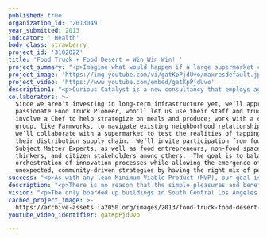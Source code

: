 ```yaml
---
published: true
organization_id: '2013049'
year_submitted: 2013
indicator: ' Health'
body_class: strawberry
project_id: '3102022'
title: 'Food Truck + Food Desert = Win Win Win! '
project_summary: "<p>Imagine what would happen if a large supermarket chain deployed a small fleet of re-imagined food trucks into the neighborhoods lacking access to fresh, healthy meals - neighborhoods where dialysis centers are popping up faster than the fast food joints that surround them...</p>                                                                                                                                           \r\n\r\n<p>Food deserts are the perfect storm of many social, political, and economic factors, not just access.  Many families simply can’t afford more nutritious foods, whether from traditional supermarkets or farmers markets, which have become more upscale than democratizing; single-parent or so-called latch-key homes often lack time to prepare truly healthy meals; and years of compounded challenges have meant that many residents of food deserts no longer know how to cook fresh, tasty meals from scratch.</p>                                                                                                                                           \r\n\r\n<p>Food trucks in Los Angeles have been the province of the upper-middle classes – serving up specialty foods to those who can track their locations on Twitter via smartphones and word-of-mouth.  But if we reframe the basic notion of food trucks, we have the potential to reach populations in need and can deliver much more than just mobile grocers, which are cropping up in places like Boston, Chicago, and Seattle.  The massive scale of Los Angeles, prototypical of a mega-city defined by its sprawl, calls for a more versatile solution to address the complex dynamics underlying the health crisis spreading in food deserts. </p>                                                                     \r\n\r\n<p>Enter Curious Catalyst.  We’re a unique consultancy – more Swiss Army knife than agency - using agile and lean methodologies, credited for revolutionizing change in technology, to explore and rapidly iterate within urban solution spaces.  We believe that the old methods of top-down urban planning are worse than outdated – they’re irresponsible. Our cities are changing so fast that we must use new approaches to experiment, refine, and address real-time, relevant solutions for our communities.</p>                                                                                                  \r\n\r\n<p>Picture an established supermarket chain, in need of new revenue streams but unwilling to take a chance in less economically-developed neighborhoods.  Now, consider the movers and shakers in that community who dream of opening restaurants, sharing recipes, and feeding their families back to top health.  Finally, how might we work with the existing Mom and Pop corner stores, who can’t afford to lose business to new markets, even ones that offer healthy alternatives.  Until now, no one has considered how to come up with a win-win-win situation.  But Curious Catalyst specializes in finding new middle ground, which benefits all stakeholders.</p>                                                                                                                                      \r\n\r\n<p>The CC Food Desert Food Truck pilot will explore how to leverage the distribution chain of an established supermarket brand, to offer prices that truly compete with fast food meals for the first time.  In addition to fresh fruits and vegetables, the CC Food Desert Food Trucks will provide a selection of prepared foods to help introduce new flavors and recipes, for families who may not have time to cook.  We’ll explore highlighting local LA chefs from different communities who promote simple, delicious, straightforward healthy eating. And, in order not to drive out neighborhood businesses, we will test partnering with existing bodegas and corner stores to set up regular schedules in an effort to drive more business.  In the long run, we can even imagine using the trucks to truly catalyze change, letting the supermarket use the existing bodegas as mini-marts while the trucks move on to a new section of the neighborhood!</p>                                                                                                                                          \r\n\r\n<p>Given that lack of access to basic nutrition impacts the ability to maintain engagement in education, long-term health forecasts, and stable employment potential, enabling regular access to fresh foods and education around eating habits can rebuild a foundation of wellness in food deserts.  A modest investment in offering true food security has major impact later on the cost of medical services provided by the city, as well as the opportunities then available to the residents of lower income neighborhoods.  And this kind of health intervention is not only good for us but also a way to fuel social connectedness – food trucks are fun!</p>"
project_image: 'https://img.youtube.com/vi/gatKpPjdUvo/maxresdefault.jpg'
project_video: 'https://www.youtube.com/embed/gatKpPjdUvo'
description1: "<p>Curious Catalyst is a new consultancy that employs agile and lean methodologies typically associated with disruption in ICT to drive transformation and innovation in urban planning.  Composed of a senior corps of emerging platform strategists, Curious Catalyst engages subject matter expertise as well as citizen stakeholders to develop breakthrough MVPs.  We use a license model to incentivize project pioneers to open the core of the solutions we develop to other mega-cities.  For example, when we design a business model for addressing food deserts in Los Angeles, the plug-and-play core “Experience Blueprint” will be released to other cities for a nominal license fee; this positions the pioneers as leaders in a given area of urban challenge but benefits the broader global community while providing upside to the initial stakeholder.  And we provide consulting services for localization and contextual adjustment.</p>\r\n\r\n<p>This disruptive business model was developed by founder, Kaz Brecher, as part of an accelerator project at THNK, the new Amsterdam School for Creative Leadership. The members of the Curious Catalyst team have collectively worked on strategy and implementation of solutions for everyone from the Library of Congress to Microsoft, and Disney to Oprah.  We’ve done hundreds of agile sprints in emerging platforms, and our expertise is easily applied to the complexities of urban challenges facing Los Angeles.</p>\r\n\r\n<p>The company has garnered support from some of the top architects and urban developers in the world, as we’re building our Advisory Board.  And as passionate believers in user-centered design, we are committed to genuine collaboration with all constituencies when developing approaches to these solutions.</p>"
collaborators: >-
  Since we aren’t investing in long-term infrastructure yet, we’ll approach a
  passionate Food Truck Pioneer, who'll let us use their staff and truck;
  involve a Chef to help strategize on meals and produce; work with a community
  group, like Farmworks, to navigate existing neighborhood relationships; and
  we’ll collaborate with a supermarket to test the realities of tapping into
  their distribution supply chain.  We’ll invite participation from food justice
  Subject Matter Experts, as well as food entrepreneurs, non-food space design
  thinkers, and citizen stakeholders among others.  The goal is to balance
  orchestration of innovation processes while allowing the emergence of
  unexpected, community-driven strategies by having the right mix of people.
success: "<p>As with any lean Minimum Viable Product (MVP), our goal is to learn what resonates in the community and with all stakeholders and what needs to be adjusted – with both qualitative and quantitative data. The food truck is only one method of using a more distributed approach to bringing healthier options into food deserts.  So, the primary goal is to demonstrate the potential, both socially and economically, for this method of disrupting the cyclical, endemic challenges that comprise food deserts – bringing access to healthier foods as well as opportunity to gain employment as part of the changing landscape and ecosystem. </p>\r\n\r\n<p>In this sprint, we will test several elements of how food trucks promote health and food security in food deserts.  These parameters could include: the variety of fresh produce SKUs and prepared meals; whether healthy frozen foods are more easily sampled; ways to collaborate within the existing neighborhood structures with Mom and Pop businesses; possible models for franchise versus scaling a fleet; using rotating trucks to catalyze small bodegas as micro-mart locations for major markets; and the kind of POP materials needed to make the offering attractive and informative.  </p>\r\n\r\n<p>The sprint may be evaluated on several elements of the test, depending on how we define the MVP: cost of providing an affordable, healthy meal for a family as compared to a fast food option; interest and uptake of these meals; percentage of fresh produce purchased versus prepared food; interest in recipes handed out from the truck; buzz in the neighborhood around the idea and return visits to the truck.  Analysis will be conducted at the end of the prototyping phase, with an eye to short-term and long-term scaling indicators.</p>\r\n\r\n<p>A successful MVP is one that points the direction for the next sprint, providing new data and discovery about hypotheses, and gains traction from the community around the core proposition.  Needless to say, food deserts are not a new problem.  And various groups have attempted to make a dent in the issues and impact on Los Angeles.  We deeply believe that it’s time for a new approach.  So, rather than evaluating this effort merely on what works and what doesn’t in the MVP, Curious Catalyst will consider this a successful sprint if we demonstrate the potential for this new agile urban method to tackling the complexity of the entrenched food desert challenge. </p>"
description: "<p>There is no reason that the simple pleasures and benefits of fresh food that are enjoyed by citizens in Santa Monica can’t be found in any other corner of the city.  Like a small house that is expanded room by room, until the wiring is a disastrous fire hazard, the LA sprawl has created pockets of neglect that leave citizens with unequal opportunity and weaker connections to the prosperity that the rest of Los Angeles enjoys.</p>\r\n\r\n<p>And childhood obesity is a problem that is having a tremendous impact on not only the state's physical health but also its financial health.  According to a report by the UCLA Center for Health Policy Research and the California Center for Public Health Advocacy, California spends more than $21 billion in public and private money on healthcare and other costs because of obesity, which increases the risk of diabetes, high blood pressure and other diseases later in life.  Access to better basic nutrition tends to prevent longer-term chronic diseases, adding a buffer against the ramifications of lack of insurance.</p>\r\n\r\n<p>The CC Food Desert Food Truck project will prove that it’s possible to bring affordable access to fresh, healthy foods into neighborhoods in South or Central Los Angeles through new approaches, while exploring ways that the trucks could deliver even more benefit.  For example, a fleet of trucks could: create new jobs, provide education around eating habits and the causes of childhood diabetes and heart disease, offer new flavors and cuisines in areas where fast food is the only option, and create a sense of festivity with a regular schedule, building more social cohesion into neighborhoods.  </p>\r\n\r\n<p>But this is just the beginning.  Los Angeles could fast be positioned as a leading innovator in food security issues, by taking this rapid iteration approach in the context of public/private partnership – testing everything from multi-use trucks (meals combined with basic health monitoring from time-to-time) to franchises for anyone interested in starting a new business.  The point is to START!  We can’t wait for more task force reports or think tank strategies.  Involving residents in creating the city in which they want to thrive would be a success in itself.  We give power back to the people, while we facilitate a vision for a healthier Los Angeles.</p>"
vision: "<p>The only boarded up buildings in South Central Los Angeles will be the old dialysis centers, a reminder of services no longer needed.  Food truck drivers will be as beloved a neighborhood institution as the ice cream truck driver of the 1950s was. The cost of chronic health care needs will have dropped significantly, and more taxpayer dollars can be reallocated to community gardens and planting food forests along parkways.  </p>\r\n\r\n<p>Los Angeles will see a decrease in rates of childhood obesity and Type 2 diabetes, an increase in high school graduates from neighborhoods formerly known as food deserts, and the proliferation of new small businesses focused on food, from corner stores to restaurants to artisan goods.  Disparities in chronic diseases and health outcomes between those living inside and outside of the food deserts of the past would be indistinguishable.</p>\r\n\r\n<p>As basic nutritional needs are met in every corner of the city, today’s young people and families will be better able to contribute to their own prosperity – pursuing educational and employment opportunities, giving back in their own neighborhoods, and shaping the next 50 years of Los Angeles.</p>"
cached_project_image: >-
  https://archive-assets.la2050.org/images/2013/food-truck-food-desert-=-win-win-win/img.youtube.com/vi/gatKpPjdUvo/maxresdefault.jpg
youtube_video_identifier: gatKpPjdUvo

---
```

